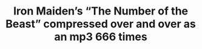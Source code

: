 ---
ee_id: '2193'
site: '1'
type: '2'
long_id: Iron Maiden’s “The Number of the Beast” compressed over and over as an mp3
  666 times (Code)
url: code-maiden-666
year: '2004'
medium:
commission:
add_credit:
dims:
pitch:
ps:
live_url:
related: |-
  [13] [maiden] 2004-004 Iron Maidens “The Number of the Beast” compressed over and over as an mp3 666 times
  [4215] [2013-134-the-source-issue-8-six-sixty-six] 2013-134 The Source Issue 8 Six Sixty Six
title: Iron Maiden’s “The Number of the Beast” compressed over and over as an mp3
  666 times
youtube:
imgs: perl.gif
subheading: "(Code)"
year2: '2004'
download:
add_credits:
related_code:
! '':
layout: things-i-made
---